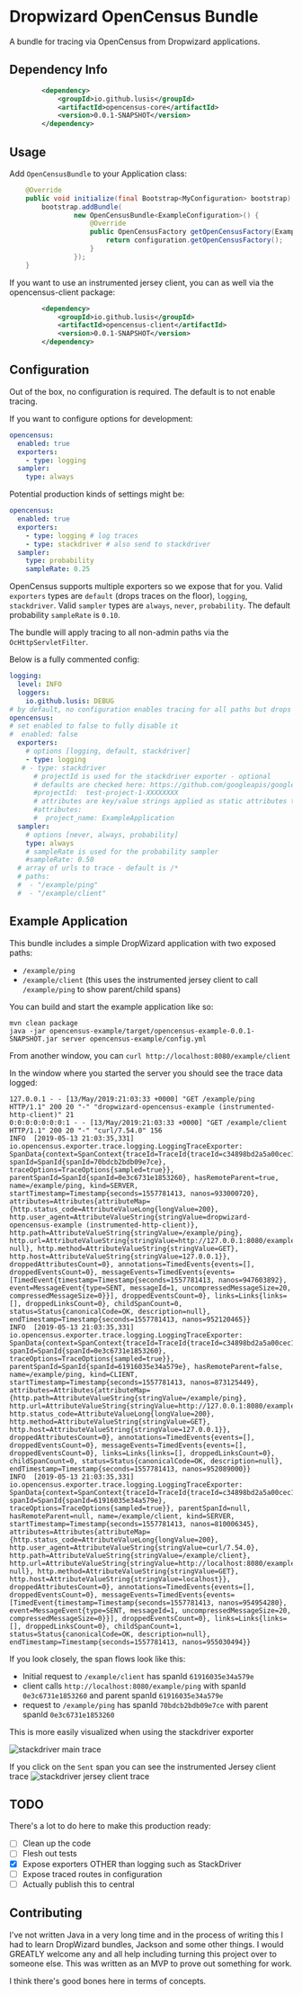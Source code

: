 Dropwizard OpenCensus Bundle
============================

A bundle for tracing via OpenCensus from Dropwizard applications.

Dependency Info
---------------

```xml
        <dependency>
            <groupId>io.github.lusis</groupId>
            <artifactId>opencensus-core</artifactId>
            <version>0.0.1-SNAPSHOT</version>
        </dependency>
```

Usage
-----

Add `OpenCensusBundle` to your Application class:

```java
    @Override
    public void initialize(final Bootstrap<MyConfiguration> bootstrap) {
        bootstrap.addBundle(
                new OpenCensusBundle<ExampleConfiguration>() {
                    @Override
                    public OpenCensusFactory getOpenCensusFactory(ExampleConfiguration configuration) {
                        return configuration.getOpenCensusFactory();
                    }
                });
    }

```

If you want to use an instrumented jersey client, you can as well via the opencensus-client package:

```xml
        <dependency>
            <groupId>io.github.lusis</groupId>
            <artifactId>opencensus-client</artifactId>
            <version>0.0.1-SNAPSHOT</version>
        </dependency>
```


Configuration
-------------

Out of the box, no configuration is required. The default is to not enable tracing.

If you want to configure options for development:

```yaml
opencensus:
  enabled: true
  exporters:
    - type: logging
  sampler:
    type: always
```

Potential production kinds of settings might be:

```yaml
opencensus:
  enabled: true
  exporters:
    - type: logging # log traces
    - type: stackdriver # also send to stackdriver
  sampler:
    type: probability
    sampleRate: 0.25
```

OpenCensus supports multiple exporters so we expose that for you.
Valid `exporters` types are `default` (drops traces on the floor), `logging`, `stackdriver`.
Valid `sampler` types are `always`, `never`, `probability`.
The default probability `sampleRate` is `0.10`.

The bundle will apply tracing to all non-admin paths via the `OcHttpServletFilter`.

Below is a fully commented config:

```yaml
logging:
  level: INFO
  loggers:
    io.github.lusis: DEBUG
# by default, no configuration enables tracing for all paths but drops everything on the floor
opencensus:
# set enabled to false to fully disable it
#  enabled: false
  exporters:
    # options [logging, default, stackdriver]
    - type: logging
   # - type: stackdriver
      # projectId is used for the stackdriver exporter - optional
      # defaults are checked here: https://github.com/googleapis/google-cloud-java/blob/master/README.md#specifying-a-project-id
      #projectId:  test-project-1-XXXXXXXX
      # attributes are key/value strings applied as static attributes to all spans in StackDriver
      #attributes:
      #  project_name: ExampleApplication
  sampler:
    # options [never, always, probability]
    type: always
    # sampleRate is used for the probability sampler
    #sampleRate: 0.50
  # array of urls to trace - default is /*
  # paths:
  #  - "/example/ping"
  #  - "/example/client"
```

Example Application
-------------------

This bundle includes a simple DropWizard application with two exposed paths:
- `/example/ping`
- `/example/client` (this uses the instrumented jersey client to call `/example/ping` to show parent/child spans)

You can build and start the example application like so:

```
mvn clean package
java -jar opencensus-example/target/opencensus-example-0.0.1-SNAPSHOT.jar server opencensus-example/config.yml
```

From another window, you can `curl http://localhost:8080/example/client`

In the window where you started the server you should see the trace data logged:

```
127.0.0.1 - - [13/May/2019:21:03:33 +0000] "GET /example/ping HTTP/1.1" 200 20 "-" "dropwizard-opencensus-example (instrumented-http-client)" 21
0:0:0:0:0:0:0:1 - - [13/May/2019:21:03:33 +0000] "GET /example/client HTTP/1.1" 200 20 "-" "curl/7.54.0" 156
INFO  [2019-05-13 21:03:35,331] io.opencensus.exporter.trace.logging.LoggingTraceExporter: SpanData{context=SpanContext{traceId=TraceId{traceId=c34898bd2a5a00cec1aa00ff5b41f14f}, spanId=SpanId{spanId=70bdcb2bdb09e7ce}, traceOptions=TraceOptions{sampled=true}}, parentSpanId=SpanId{spanId=0e3c6731e1853260}, hasRemoteParent=true, name=/example/ping, kind=SERVER, startTimestamp=Timestamp{seconds=1557781413, nanos=933000720}, attributes=Attributes{attributeMap={http.status_code=AttributeValueLong{longValue=200}, http.user_agent=AttributeValueString{stringValue=dropwizard-opencensus-example (instrumented-http-client)}, http.path=AttributeValueString{stringValue=/example/ping}, http.url=AttributeValueString{stringValue=http://127.0.0.1:8080/example/ping?null}, http.method=AttributeValueString{stringValue=GET}, http.host=AttributeValueString{stringValue=127.0.0.1}}, droppedAttributesCount=0}, annotations=TimedEvents{events=[], droppedEventsCount=0}, messageEvents=TimedEvents{events=[TimedEvent{timestamp=Timestamp{seconds=1557781413, nanos=947603892}, event=MessageEvent{type=SENT, messageId=1, uncompressedMessageSize=20, compressedMessageSize=0}}], droppedEventsCount=0}, links=Links{links=[], droppedLinksCount=0}, childSpanCount=0, status=Status{canonicalCode=OK, description=null}, endTimestamp=Timestamp{seconds=1557781413, nanos=952120465}}
INFO  [2019-05-13 21:03:35,331] io.opencensus.exporter.trace.logging.LoggingTraceExporter: SpanData{context=SpanContext{traceId=TraceId{traceId=c34898bd2a5a00cec1aa00ff5b41f14f}, spanId=SpanId{spanId=0e3c6731e1853260}, traceOptions=TraceOptions{sampled=true}}, parentSpanId=SpanId{spanId=61916035e34a579e}, hasRemoteParent=false, name=/example/ping, kind=CLIENT, startTimestamp=Timestamp{seconds=1557781413, nanos=873125449}, attributes=Attributes{attributeMap={http.path=AttributeValueString{stringValue=/example/ping}, http.url=AttributeValueString{stringValue=http://127.0.0.1:8080/example/ping}, http.status_code=AttributeValueLong{longValue=200}, http.method=AttributeValueString{stringValue=GET}, http.host=AttributeValueString{stringValue=127.0.0.1}}, droppedAttributesCount=0}, annotations=TimedEvents{events=[], droppedEventsCount=0}, messageEvents=TimedEvents{events=[], droppedEventsCount=0}, links=Links{links=[], droppedLinksCount=0}, childSpanCount=0, status=Status{canonicalCode=OK, description=null}, endTimestamp=Timestamp{seconds=1557781413, nanos=952089000}}
INFO  [2019-05-13 21:03:35,331] io.opencensus.exporter.trace.logging.LoggingTraceExporter: SpanData{context=SpanContext{traceId=TraceId{traceId=c34898bd2a5a00cec1aa00ff5b41f14f}, spanId=SpanId{spanId=61916035e34a579e}, traceOptions=TraceOptions{sampled=true}}, parentSpanId=null, hasRemoteParent=null, name=/example/client, kind=SERVER, startTimestamp=Timestamp{seconds=1557781413, nanos=810006345}, attributes=Attributes{attributeMap={http.status_code=AttributeValueLong{longValue=200}, http.user_agent=AttributeValueString{stringValue=curl/7.54.0}, http.path=AttributeValueString{stringValue=/example/client}, http.url=AttributeValueString{stringValue=http://localhost:8080/example/client?null}, http.method=AttributeValueString{stringValue=GET}, http.host=AttributeValueString{stringValue=localhost}}, droppedAttributesCount=0}, annotations=TimedEvents{events=[], droppedEventsCount=0}, messageEvents=TimedEvents{events=[TimedEvent{timestamp=Timestamp{seconds=1557781413, nanos=954954280}, event=MessageEvent{type=SENT, messageId=1, uncompressedMessageSize=20, compressedMessageSize=0}}], droppedEventsCount=0}, links=Links{links=[], droppedLinksCount=0}, childSpanCount=1, status=Status{canonicalCode=OK, description=null}, endTimestamp=Timestamp{seconds=1557781413, nanos=955030494}}
```

If you look closely, the span flows look like this:

- Initial request to `/example/client` has spanId `61916035e34a579e`
- client calls `http://localhost:8080/example/ping` with spanId `0e3c6731e1853260` and parent spanId `61916035e34a579e`
- request to `/example/ping` has spanId `70bdcb2bdb09e7ce` with parent spanId `0e3c6731e1853260`

This is more easily visualized when using the stackdriver exporter

![stackdriver main trace](images/stackdriver-trace.png)

If you click on the `Sent` span you can see the instrumented Jersey client trace
![stackdriver jersey client trace](images/stackdriver-trace-client.png)

TODO
----

There's a lot to do here to make this production ready:

- [ ] Clean up the code
- [ ] Flesh out tests
- [X] Expose exporters OTHER than logging such as StackDriver
- [ ] Expose traced routes in configuration
- [ ] Actually publish this to central

Contributing
------------

I've not written Java in a very long time and in the process of writing this I had to learn DropWizard bundles, Jackson and some other things.
I would GREATLY welcome any and all help including turning this project over to someone else.
This was written as an MVP to prove out something for work.

I think there's good bones here in terms of concepts.